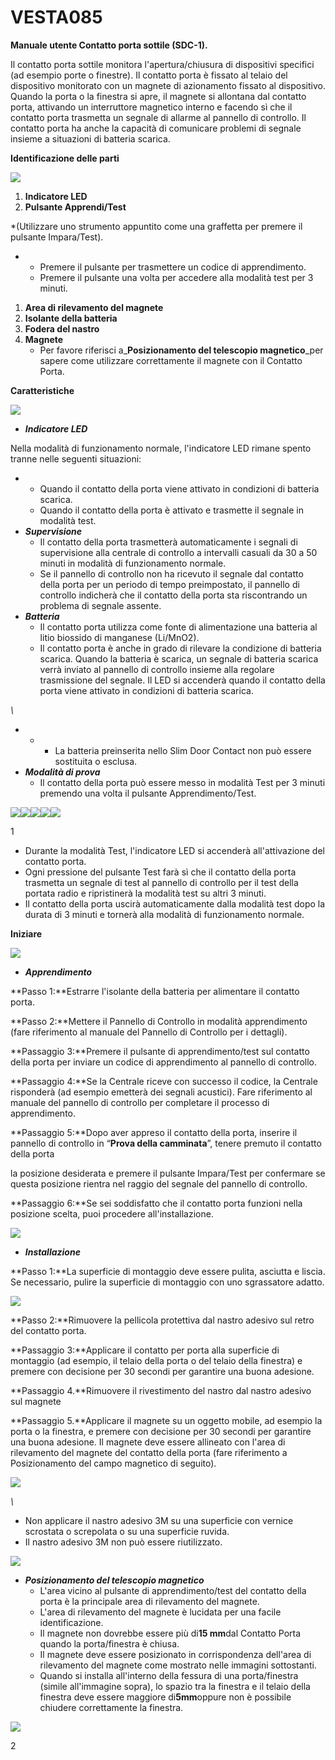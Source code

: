 # VESTA085

**Manuale utente Contatto porta sottile (SDC-1).**

Il contatto porta sottile monitora l'apertura/chiusura di dispositivi specifici (ad esempio porte o finestre). Il contatto porta è fissato al telaio del dispositivo monitorato con un magnete di azionamento fissato al dispositivo. Quando la porta o la finestra si apre, il magnete si allontana dal contatto porta, attivando un interruttore magnetico interno e facendo sì che il contatto porta trasmetta un segnale di allarme al pannello di controllo. Il contatto porta ha anche la capacità di comunicare problemi di segnale insieme a situazioni di batteria scarica.

**Identificazione delle parti**

![](<.gitbook/assets/0 (46).jpeg>)

1.  **Indicatore LED**
2.  **Pulsante Apprendi/Test**

\*(Utilizzare uno strumento appuntito come una graffetta per premere il pulsante Impara/Test).

-   -   Premere il pulsante per trasmettere un codice di apprendimento.
    -   Premere il pulsante una volta per accedere alla modalità test per 3 minuti.

1.  **Area di rilevamento del magnete**
2.  **Isolante della batteria**
3.  **Fodera del nastro**
4.  **Magnete**
    -   Per favore riferisci a_**Posizionamento del telescopio magnetico**_per sapere come utilizzare correttamente il magnete con il Contatto Porta.

**Caratteristiche**

![](<.gitbook/assets/1 (39).jpeg>)

-   _**Indicatore LED**_

Nella modalità di funzionamento normale, l'indicatore LED rimane spento tranne nelle seguenti situazioni:

-   -   Quando il contatto della porta viene attivato in condizioni di batteria scarica.
    -   Quando il contatto della porta è attivato e trasmette il segnale in modalità test.
-   _**Supervisione**_
    -   Il contatto della porta trasmetterà automaticamente i segnali di supervisione alla centrale di controllo a intervalli casuali da 30 a 50 minuti in modalità di funzionamento normale.
    -   Se il pannello di controllo non ha ricevuto il segnale dal contatto della porta per un periodo di tempo preimpostato, il pannello di controllo indicherà che il contatto della porta sta riscontrando un problema di segnale assente.
-   _**Batteria**_
    -   Il contatto porta utilizza come fonte di alimentazione una batteria al litio biossido di manganese (Li/MnO2).
    -   Il contatto porta è anche in grado di rilevare la condizione di batteria scarica. Quando la batteria è scarica, un segnale di batteria scarica verrà inviato al pannello di controllo insieme alla regolare trasmissione del segnale. Il LED si accenderà quando il contatto della porta viene attivato in condizioni di batteria scarica.

_\\<NOTE>_

-   -   -   La batteria preinserita nello Slim Door Contact non può essere sostituita o esclusa.
-   _**Modalità di prova**_
    -   Il contatto della porta può essere messo in modalità Test per 3 minuti premendo una volta il pulsante Apprendimento/Test.

![](<.gitbook/assets/2 (32).jpeg>)![](<.gitbook/assets/3 (31).jpeg>)![](<.gitbook/assets/4 (34).jpeg>)![](<.gitbook/assets/5 (43).png>)![](<.gitbook/assets/6 (30).jpeg>)

1

-   Durante la modalità Test, l'indicatore LED si accenderà all'attivazione del contatto porta.
-   Ogni pressione del pulsante Test farà sì che il contatto della porta trasmetta un segnale di test al pannello di controllo per il test della portata radio e ripristinerà la modalità test su altri 3 minuti.
-   Il contatto della porta uscirà automaticamente dalla modalità test dopo la durata di 3 minuti e tornerà alla modalità di funzionamento normale.

**Iniziare**

![](<.gitbook/assets/7 (26).jpeg>)

-   _**Apprendimento**_

**Passo 1:**Estrarre l'isolante della batteria per alimentare il contatto porta.

**Passo 2:**Mettere il Pannello di Controllo in modalità apprendimento (fare riferimento al manuale del Pannello di Controllo per i dettagli).

**Passaggio 3:**Premere il pulsante di apprendimento/test sul contatto della porta per inviare un codice di apprendimento al pannello di controllo.

**Passaggio 4:**Se la Centrale riceve con successo il codice, la Centrale risponderà (ad esempio emetterà dei segnali acustici). Fare riferimento al manuale del pannello di controllo per completare il processo di apprendimento.

**Passaggio 5:**Dopo aver appreso il contatto della porta, inserire il pannello di controllo in “**Prova della camminata**”, tenere premuto il contatto della porta

la posizione desiderata e premere il pulsante Impara/Test per confermare se questa posizione rientra nel raggio del segnale del pannello di controllo.

**Passaggio 6:**Se sei soddisfatto che il contatto porta funzioni nella posizione scelta, puoi procedere all'installazione.

![](<.gitbook/assets/8 (19).jpeg>)

-   _**Installazione**_

**Passo 1:**La superficie di montaggio deve essere pulita, asciutta e liscia. Se necessario, pulire la superficie di montaggio con uno sgrassatore adatto.

![](<.gitbook/assets/9 (28).png>)

**Passo 2:**Rimuovere la pellicola protettiva dal nastro adesivo sul retro del contatto porta.

**Passaggio 3:**Applicare il contatto per porta alla superficie di montaggio (ad esempio, il telaio della porta o del telaio della finestra) e premere con decisione per 30 secondi per garantire una buona adesione.

**Passaggio 4.**Rimuovere il rivestimento del nastro dal nastro adesivo sul magnete

**Passaggio 5.**Applicare il magnete su un oggetto mobile, ad esempio la porta o la finestra, e premere con decisione per 30 secondi per garantire una buona adesione. Il magnete deve essere allineato con l'area di rilevamento del magnete del contatto della porta (fare riferimento a Posizionamento del campo magnetico di seguito).

![](<.gitbook/assets/10 (25).png>)

_\\<NOTE>_

-   Non applicare il nastro adesivo 3M su una superficie con vernice scrostata o screpolata o su una superficie ruvida.
-   Il nastro adesivo 3M non può essere riutilizzato.

![](<.gitbook/assets/11 (20).png>)

-   _**Posizionamento del telescopio magnetico**_
    -   L'area vicino al pulsante di apprendimento/test del contatto della porta è la principale area di rilevamento del magnete.
    -   L'area di rilevamento del magnete è lucidata per una facile identificazione.
    -   Il magnete non dovrebbe essere più di**15 mm**dal Contatto Porta quando la porta/finestra è chiusa.
    -   Il magnete deve essere posizionato in corrispondenza dell'area di rilevamento del magnete come mostrato nelle immagini sottostanti.
    -   Quando si installa all'interno della fessura di una porta/finestra (simile all'immagine sopra), lo spazio tra la finestra e il telaio della finestra deve essere maggiore di**5mm**oppure non è possibile chiudere correttamente la finestra.

![](<.gitbook/assets/12 (14).jpeg>)

2
